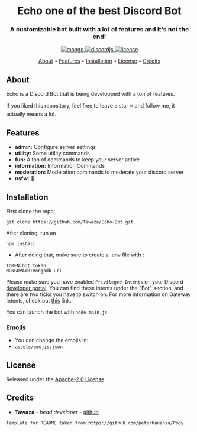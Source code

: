 <h1 align="center">
  Echo one of the best Discord Bot
  <br>
</h1>

<h3 align=center>A customizable bot built with a lot of features and it's not the end!</h3>

<div align="center">

 <a href="https://github.com/mongodb/mongo">
    <img src="https://img.shields.io/badge/MongoDB-%234ea94b.svg?&amp;style=for-the-badge&amp;logo=mongodb&amp;logoColor=white" alt="mongo" />
  </a>
  
  <a href="https://github.com/discordjs">
    <img src="https://img.shields.io/badge/discord.js-v12.5.3-blue.svg?logo=npm" alt="discordjs" />
  </a>

  <a href="https://github.com/Tawaza/Echo-Bot/blob/main/LICENSE">
    <img src="https://img.shields.io/badge/license-Apache%202-blue" alt="license" />
  </a>
 </div>

<p align="center">
  <a href="#about">About</a>
  •
  <a href="#features">Features</a>
  •
  <a href="#installation">Installation</a>
  •
  <a href="#license">License</a>
  •
  <a href="#credits">Credits</a>
</p>

## About

Echo is a Discord Bot that is being developped with a ton of features.

If you liked this repository, feel free to leave a star ⭐ and follow me, it actually means a lot.

## Features

- **admin:** Configure server settings
- **utility:** Some utility commands
- **fun:** A ton of commands to keep your server active
- **information:** Information Commands
- **moderation:** Moderation commands to moderate your discord server
- **nsfw:** 👀

## Installation

First clone the repo:

```
git clone https://github.com/Tawaza/Echo-Bot.git
```

After cloning, run an

```
npm install
```

- After doing that, make sure to create a .env file with :

```
TOKEN:bot token
MONGOPATH:mongodb url
```

Please make sure you have enabled `Privileged Intents` on your Discord [developer portal](https://discordapp.com/developers/applications/). You can find these intents under the "Bot" section, and there are two ticks you have to switch on. For more information on Gateway Intents, check out [this](https://discordjs.guide/popular-topics/intents.html#the-intents-bit-field-wrapper) link.

You can launch the bot with `node main.js`

### Emojis

- You can change the emojis in: <br>
- `assets/emojis.json` <br>

## License

Released under the [Apache-2.0 License](http://www.apache.org/licenses/LICENSE-2.0)

## Credits

- **Tawaza** - _head developer_ - [github](https://github.com/Tawaza)

`Template for README taken from https://github.com/peterhanania/Pogy`
